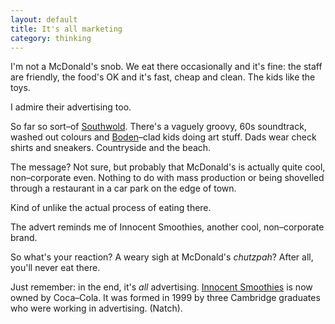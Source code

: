 ```yaml
---
layout: default
title: It's all marketing
category: thinking
---
```


I'm not a McDonald's snob. We eat there occasionally and it's fine: the staff are friendly, the food's OK and it's fast, cheap and clean. The kids like the toys.

I admire their advertising too.

So far so sort–of [Southwold](http://en.wikipedia.org/wiki/Southwold). There's a vaguely groovy, 60s soundtrack, washed out colours and [Boden](http://www.boden.co.uk/en-GB/Mini-Boden-Clothing.html#nav)–clad kids doing art stuff. Dads wear check shirts and sneakers. Countryside and the beach.

The message? Not sure, but probably that McDonald's is actually quite cool, non–corporate even. Nothing to do with mass production or being shovelled through a restaurant in a car park on the edge of town.

Kind of unlike the actual process of eating there.

The advert reminds me of Innocent Smoothies, another cool, non–corporate brand.

So what's your reaction? A weary sigh at McDonald's _chutzpah_? After all, you'll never eat there.

Just remember: in the end, it's _all_ advertising. [Innocent Smoothies](http://en.wikipedia.org/wiki/Innocent_Drinks) is now owned by Coca–Cola. It was formed in 1999 by three Cambridge graduates who were working in advertising. (Natch).
